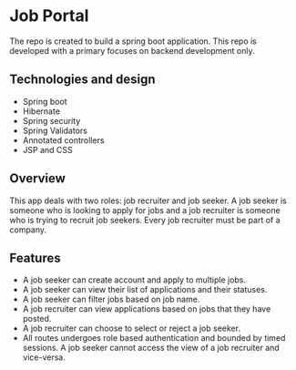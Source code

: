 # Job Portal

The repo is created to build a spring boot application. This repo is developed with a primary
focuses on backend development only.

## Technologies and design
* Spring boot
* Hibernate
* Spring security
* Spring Validators
* Annotated controllers
* JSP and CSS

## Overview
This app deals with two roles: job recruiter and job seeker. A job seeker is someone who is
looking to apply for jobs and a job recruiter is someone who is trying to recruit job seekers.
Every job recruiter must be part of a company.

## Features
* A job seeker can create account and apply to multiple jobs.
* A job seeker can view their list of applications and their statuses.
* A job seeker can filter jobs based on job name.
* A job recruiter can view applications based on jobs that they have posted.
* A job recruiter can choose to select or reject a job seeker.
* All routes undergoes role based authentication and bounded by timed sessions. A job seeker
cannot access the view of a job recruiter and vice-versa.
